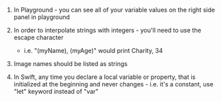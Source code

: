 1. In Playground - you can see all of your variable values on the right side panel in playground 

2. In order to interpolate strings with integers - you'll need to use the escape character 
    - i.e. "\(myName), \(myAge)" would print Charity, 34

3. Image names should be listed as strings

4. In Swift, any time you declare a local variable or property, that is initialized at the beginning and never changes - i.e. it's a constant, use "let" keyword instead of "var"  